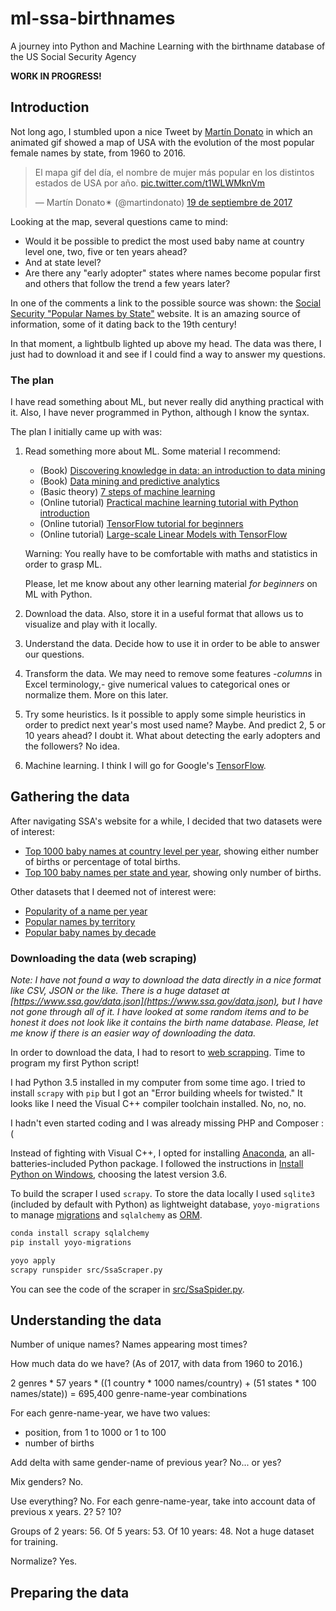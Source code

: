 # ml-ssa-birthnames

A journey into Python and Machine Learning with the birthname database of
the US Social Security Agency

**WORK IN PROGRESS!**

## Introduction

Not long ago, I stumbled upon a nice Tweet by
[Martín Donato](https://twitter.com/martindonato/status/910019348953223169)
in which an animated gif showed a map of USA with the evolution of the most
popular female names by state, from 1960 to 2016.

<blockquote class="twitter-tweet" data-lang="es"><p lang="es" dir="ltr">El
mapa gif del día, el nombre de mujer más popular en los distintos estados
de USA por año.
<a href="https://t.co/t1WLWMknVm">pic.twitter.com/t1WLWMknVm</a></p>&mdash;
Martín Donato✴ (@martindonato)
<a href="https://twitter.com/martindonato/status/910019348953223169?ref_src=twsrc%5Etfw">19
de septiembre de 2017</a></blockquote>
<script async src="//platform.twitter.com/widgets.js" charset="utf-8"></script>

Looking at the map, several questions came to mind:

* Would it be possible to predict the most used baby name at country level
one, two, five or ten years ahead?
* And at state level?
* Are there any "early adopter" states where names become popular first and
others that follow the trend a few years later?

In one of the comments a link to the possible source was shown: the [Social
Security "Popular Names by State"](https://www.ssa.gov/OACT/babynames/state/index.html)
website. It is an amazing source of information, some of it dating back to
the 19th century!

In that moment, a lightbulb lighted up above my head. The data was there, I
just had to download it and see if I could find a way to answer my questions.

### The plan

I have read something about ML, but never really did anything practical with
it. Also, I have never programmed in Python, although I know the syntax.

The plan I initially came up with was:

1. Read something more about ML. Some material I recommend:

	* (Book) [Discovering knowledge in data: an introduction to data mining](http://eu.wiley.com/WileyCDA/WileyTitle/productCd-0470908742.html)
	* (Book) [Data mining and predictive analytics](http://eu.wiley.com/WileyCDA/WileyTitle/productCd-1118116194.html)
    * (Basic theory) [7 steps of machine learning](https://medium.com/towards-data-science/the-7-steps-of-machine-learning-2877d7e5548e)
	* (Online tutorial) [Practical machine learning tutorial with Python introduction](https://pythonprogramming.net/machine-learning-tutorial-python-introduction/)
	* (Online tutorial) [TensorFlow tutorial for beginners](https://www.datacamp.com/community/tutorials/tensorflow-tutorial#gs.es_61Bs)
	* (Online tutorial) [Large-scale Linear Models with TensorFlow](https://www.tensorflow.org/tutorials/linear)
    
    Warning: You really have to be comfortable with maths and statistics in
    order to grasp ML.
    
    Please, let me know about any other learning material _for beginners_ on
    ML with Python.

2. Download the data. Also, store it in a useful format that allows us to
visualize and play with it locally.

3. Understand the data. Decide how to use it in order to be able to answer
our questions.

4. Transform the data. We may need to remove some features -_columns_ in
Excel terminology,- give numerical values to categorical ones or normalize
them. More on this later.

5. Try some heuristics. Is it possible to apply some simple heuristics in
order to predict next year's most used name? Maybe.
And predict 2, 5 or 10 years ahead? I doubt it.
What about detecting the early adopters and the followers? No idea.

6. Machine learning. I think I will go for Google's
[TensorFlow](https://www.tensorflow.org/get_started/get_started).

## Gathering the data

After navigating SSA's website for a while, I decided that two datasets were
of interest:

- [Top 1000 baby names at country level per year](https://www.ssa.gov/OACT/babynames/index.html),
showing either number of births or percentage of total births.
- [Top 100 baby names per state and year](https://www.ssa.gov/OACT/babynames/state/index.html),
showing only number of births.

Other datasets that I deemed not of interest were:

- [Popularity of a name per year](https://www.ssa.gov/OACT/babynames/index.html)
- [Popular names by territory](https://www.ssa.gov/OACT/babynames/territories.html)
- [Popular baby names by decade](https://www.ssa.gov/OACT/babynames/decades/index.html)

### Downloading the data (web scraping)

_Note: I have not found a way to download the data directly in a nice format
like CSV, JSON or the like. There is a huge dataset at
[https://www.ssa.gov/data.json](https://www.ssa.gov/data.json), but I have
not gone through all of it. I have looked at some random items and to be
honest it does not look like it contains the birth name database. Please,
let me know if there is an easier way of downloading the data._

In order to download the data, I had to resort to [web scrapping](https://en.wikipedia.org/wiki/Web_scraping).
Time to program my first Python script!

I had Python 3.5 installed in my computer from some time
ago. I tried to install `scrapy` with `pip` but I got an "Error building
wheels for twisted." It looks like I need the Visual C++ compiler toolchain
installed. No, no, no.

I hadn't even started coding and I was already missing PHP and Composer :(

Instead of fighting with Visual C++, I opted for
installing [Anaconda](https://www.anaconda.com/what-is-anaconda/),
an all-batteries-included Python package. I followed the instructions in
[Install Python on Windows](https://medium.com/@GalarnykMichael/install-python-on-windows-anaconda-c63c7c3d1444),
choosing the latest version 3.6.

To build the scraper I used `scrapy`. To store the data locally I used
`sqlite3` (included by default with Python) as lightweight database,
`yoyo-migrations` to manage [migrations](https://en.wikipedia.org/wiki/Schema_migration)
and `sqlalchemy` as [ORM](https://en.wikipedia.org/wiki/Object-relational_mapping).

```bash
conda install scrapy sqlalchemy
pip install yoyo-migrations

yoyo apply
scrapy runspider src/SsaScraper.py
```

You can see the code of the scraper in [src/SsaSpider.py](src/SsaSpider.py).

## Understanding the data

Number of unique names? Names appearing most times?

How much data do we have? (As of 2017, with data from 1960 to 2016.)

2 genres * 57 years * ((1 country * 1000 names/country) + (51 states * 100 names/state)) = 695,400 genre-name-year combinations

For each genre-name-year, we have two values: 

- position, from 1 to 1000 or 1 to 100
- number of births

Add delta with same gender-name of previous year? No... or yes?

Mix genders? No.

Use everything? No. For each genre-name-year, take into account data of previous x years. 2? 5? 10?

Groups of 2 years: 56. Of 5 years: 53. Of 10 years: 48. Not a huge dataset for training.

Normalize? Yes.

## Preparing the data
